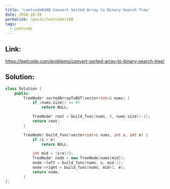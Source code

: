 ```yaml
---
title: 'Leetcode#108 Convert Sorted Array to Binary Search Tree'
date: 2018-10-28
permalink: /posts/leetcode/108
tags:
  - Leetcode
---
```

## Link: ##
https://leetcode.com/problems/convert-sorted-array-to-binary-search-tree/

## Solution: ##
```cpp
class Solution {
    public:
        TreeNode* sortedArrayToBST(vector<int>& nums) {
            if (nums.size() == 0) 
                return NULL;

            TreeNode* root = build_func(nums, 0, nums.size()-1);
            return root;
        }

        TreeNode* build_func(vector<int>& nums, int s, int e) {
            if (s > e)
                return NULL;

            int mid = (s+e)/2;
            TreeNode* node = new TreeNode(nums[mid]);
            node->left = build_func(nums, s, mid-1);
            node->right = build_func(nums, mid+1, e);
            return node;
        }
};
```
